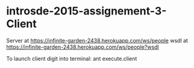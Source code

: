 # introsde-2015-assignement-3-Client
Server at https://infinite-garden-2438.herokuapp.com/ws/people 
wsdl at https://infinite-garden-2438.herokuapp.com/ws/people?wsdl

To launch client digit into terminal:
ant execute.client
